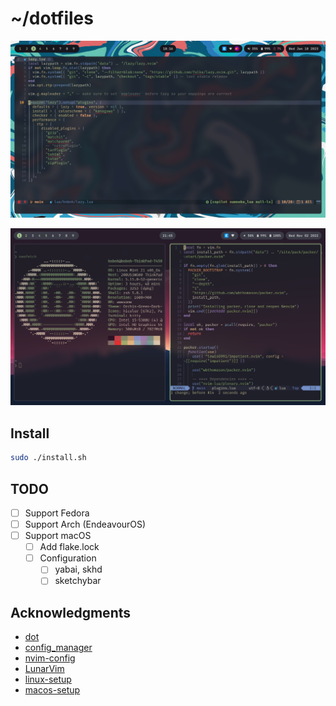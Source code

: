 # ~/dotfiles

![screenshot](./assets/2023-01-18_18-16.png)

![screenshot](./assets/screenshot.png)

## Install

```bash
sudo ./install.sh
```

## TODO

- [ ] Support Fedora
- [ ] Support Arch (EndeavourOS)
- [ ] Support macOS
  - [ ] Add flake.lock
  - [ ] Configuration
    - [ ] yabai, skhd
    - [ ] sketchybar

## Acknowledgments

* [dot](https://github.com/folke/dot)
* [config_manager](https://github.com/tjdevries/config_manager)
* [nvim-config](https://github.com/jdhao/nvim-config)
* [LunarVim](https://github.com/LunarVim/LunarVim)
* [linux-setup](https://github.com/khuedoan/linux-setup)
* [macos-setup](https://github.com/khuedoan/macos-setup)
